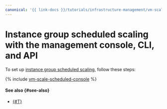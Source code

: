 ```yaml
---
canonical: '{{ link-docs }}/tutorials/infrastructure-management/vm-scale-scheduled/console'
---
```


# Instance group scheduled scaling with the management console, CLI, and API


To set up [instance group scheduled scaling](index.md), follow these steps:

{% include [vm-scale-scheduled-console](../../../_tutorials/infrastructure/vm-scale-scheduled-console.md) %}

#### See also {#see-also}

* [{#T}](terraform.md)